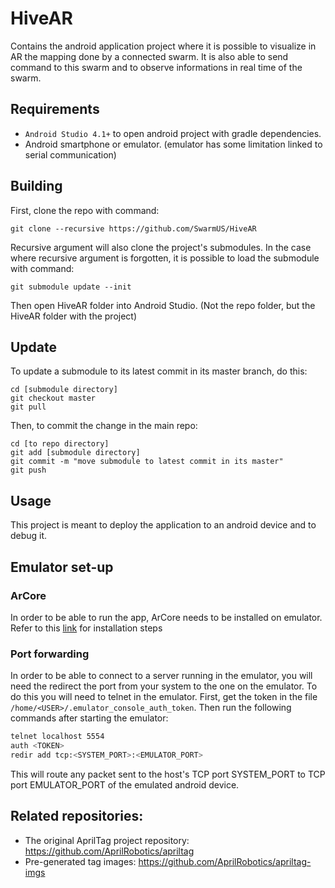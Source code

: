 # HiveAR
Contains the android application project where it is possible to visualize in AR the mapping done by a connected swarm.
It is also able to send command to this swarm and to observe informations in real time of the swarm.

## Requirements

* `Android Studio 4.1+` to open android project with gradle dependencies.
* Android smartphone or emulator. (emulator has some limitation linked to serial communication)

## Building 
First, clone the repo with command:
```
git clone --recursive https://github.com/SwarmUS/HiveAR
```
Recursive argument will also clone the project's submodules.
In the case where recursive argument is forgotten, it is possible to load the submodule with command:
```
git submodule update --init
```
Then open HiveAR folder into Android Studio. (Not the repo folder, but the HiveAR folder with the project)

## Update
To update a submodule to its latest commit in its master branch, do this:
```
cd [submodule directory]
git checkout master
git pull
```
Then, to commit the change in the main repo:
```
cd [to repo directory]
git add [submodule directory]
git commit -m "move submodule to latest commit in its master"
git push
```

## Usage

This project is meant to deploy the application to an android device and to debug it.

## Emulator set-up

### ArCore

In order to be able to run the app, ArCore needs to be installed on emulator. Refer to this [link](https://developers.google.com/ar/develop/c/emulator#run_your_app) for installation steps

### Port forwarding

In order to be able to connect to a server running in the emulator, you will need the redirect the port from your system to the one on the emulator. To do this you will need to telnet in the emulator. First, get the token in the file `/home/<USER>/.emulator_console_auth_token`. Then run the following commands after starting the emulator:
```bash
telnet localhost 5554
auth <TOKEN>
redir add tcp:<SYSTEM_PORT>:<EMULATOR_PORT>
```
This will route any packet sent to the host's TCP port SYSTEM_PORT to TCP port EMULATOR_PORT of the emulated android device.

## Related repositories:
- The original AprilTag project repository: https://github.com/AprilRobotics/apriltag
- Pre-generated tag images: https://github.com/AprilRobotics/apriltag-imgs
